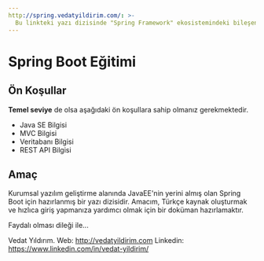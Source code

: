```yaml
---
http://spring.vedatyildirim.com/: >-
  Bu linkteki yazı dizisinde "Spring Framework" ekosistemindeki bileşenleri ve Spring Boot ile kullanımlarını anlatmaya çalışacağım.
---
```


# Spring Boot Eğitimi

## Ön Koşullar

**Temel seviye** de olsa aşağıdaki ön koşullara sahip olmanız gerekmektedir.

* Java SE Bilgisi
* MVC Bilgisi
* Veritabanı Bilgisi
* REST API Bilgisi

## Amaç

Kurumsal yazılım geliştirme alanında JavaEE'nin yerini almış olan Spring Boot için hazırlanmış bir yazı dizisidir.
Amacım, Türkçe kaynak oluşturmak ve hızlıca giriş yapmanıza yardımcı olmak için bir doküman hazırlamaktır.

Faydalı olması dileği ile...

Vedat Yıldırım.
Web: http://vedatyildirim.com
Linkedin: https://www.linkedin.com/in/vedat-yildirim/


